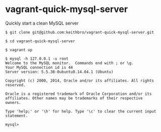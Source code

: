 vagrant-quick-mysql-server
==========================

Quickly start a clean MySQL server

    $ git clone git@github.com:keithbro/vagrant-quick-mysql-server.git

    $ cd vagrant-quick-mysql-server

    $ vagrant up

    $ mysql -h 127.0.0.1 -u root
    Welcome to the MySQL monitor.  Commands end with ; or \g.
    Your MySQL connection id is 44
    Server version: 5.5.38-0ubuntu0.14.04.1 (Ubuntu)

    Copyright (c) 2000, 2014, Oracle and/or its affiliates. All rights reserved.

    Oracle is a registered trademark of Oracle Corporation and/or its
    affiliates. Other names may be trademarks of their respective
    owners.

    Type 'help;' or '\h' for help. Type '\c' to clear the current input statement.

    mysql>
